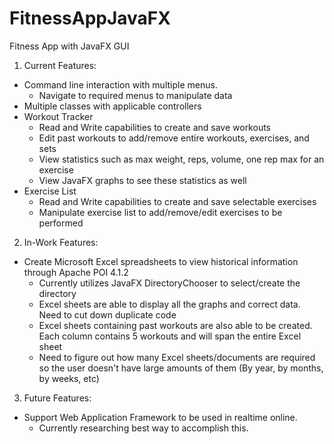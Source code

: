 # FitnessAppJavaFX
Fitness App with JavaFX GUI

1. Current Features:
- Command line interaction with multiple menus.
  - Navigate to required menus to manipulate data
- Multiple classes  with applicable controllers
- Workout Tracker
  - Read and Write capabilities to create and save workouts
  - Edit past workouts to add/remove entire workouts, exercises, and sets
  - View statistics such as max weight, reps, volume, one rep max for an exercise
  - View JavaFX graphs to see these statistics as well
- Exercise List
  - Read and Write capabilities to create and save selectable exercises
  - Manipulate exercise list to add/remove/edit exercises to be performed

2. In-Work Features:
- Create Microsoft Excel spreadsheets to view historical information through Apache POI 4.1.2
  - Currently utilizes JavaFX DirectoryChooser to select/create the directory
  - Excel sheets are able to display all the graphs and correct data. Need to cut down duplicate code
  - Excel sheets containing past workouts are also able to be created. Each column contains 5 workouts and will span the
  entire Excel sheet
  - Need to figure out how many Excel sheets/documents are required so the user doesn't have large amounts of them (By year, 
  by months, by weeks, etc)

3. Future Features:
- Support Web Application Framework to be used in realtime online.
  - Currently researching best way to accomplish this.
